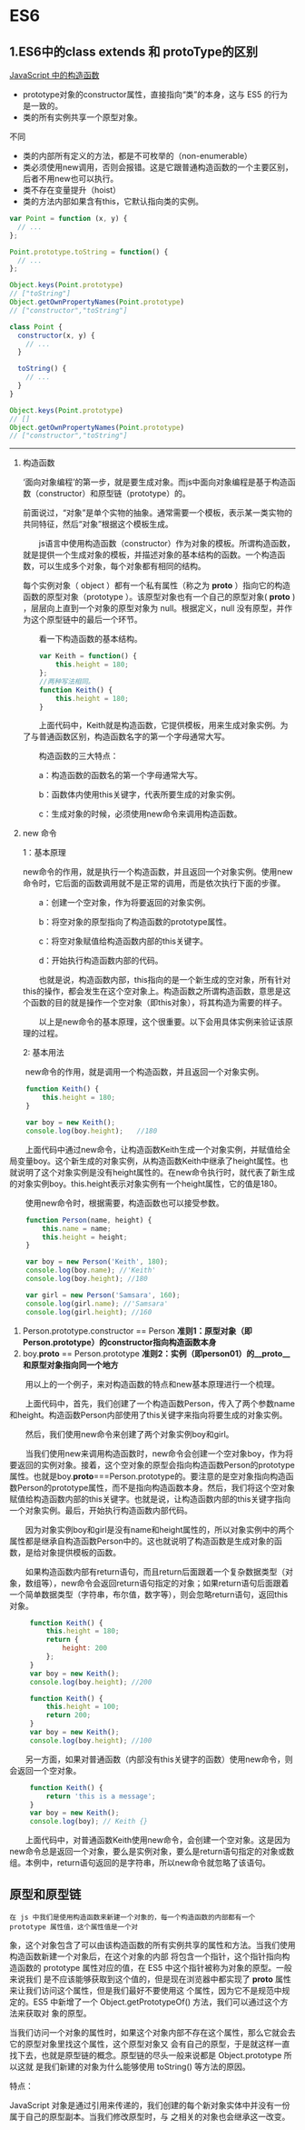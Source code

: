 # ES6

## 1.ES6中的class extends 和 protoType的区别

[JavaScript 中的构造函数](https://juejin.im/entry/584a1c98ac502e006c5d63b8)

- prototype对象的constructor属性，直接指向“类”的本身，这与 ES5 的行为是一致的。
- 类的所有实例共享一个原型对象。

不同

- 类的内部所有定义的方法，都是不可枚举的（non-enumerable）
- 类必须使用new调用，否则会报错。这是它跟普通构造函数的一个主要区别，后者不用new也可以执行。
- 类不存在变量提升（hoist）
- 类的方法内部如果含有this，它默认指向类的实例。

```javascript
var Point = function (x, y) {
  // ...
};

Point.prototype.toString = function() {
  // ...
};

Object.keys(Point.prototype)
// ["toString"]
Object.getOwnPropertyNames(Point.prototype)
// ["constructor","toString"]

class Point {
  constructor(x, y) {
    // ...
  }

  toString() {
    // ...
  }
}

Object.keys(Point.prototype)
// []
Object.getOwnPropertyNames(Point.prototype)
// ["constructor","toString"]
```

---

1. 构造函数

    ‘面向对象编程’的第一步，就是要生成对象。而js中面向对象编程是基于构造函数（constructor）和原型链（prototype）的。

    前面说过，“对象”是单个实物的抽象。通常需要一个模板，表示某一类实物的共同特征，然后“对象”根据这个模板生成。

    　　js语言中使用构造函数（constructor）作为对象的模板。所谓构造函数，就是提供一个生成对象的模板，并描述对象的基本结构的函数。一个构造函数，可以生成多个对象，每个对象都有相同的结构。

    每个实例对象（ object ）都有一个私有属性（称之为 __proto__ ）指向它的构造函数的原型对象（prototype ）。该原型对象也有一个自己的原型对象( __proto__ ) ，层层向上直到一个对象的原型对象为 null。根据定义，null 没有原型，并作为这个原型链中的最后一个环节。

    　　看一下构造函数的基本结构。

    ```javascript
        var Keith = function() {
            this.height = 180;
        };
        //两种写法相同。
        function Keith() {
            this.height = 180;
        }
    ```

    　　上面代码中，Keith就是构造函数，它提供模板，用来生成对象实例。为了与普通函数区别，构造函数名字的第一个字母通常大写。

    　　构造函数的三大特点：

    　　a：构造函数的函数名的第一个字母通常大写。

    　　b：函数体内使用this关键字，代表所要生成的对象实例。

    　　c：生成对象的时候，必须使用new命令来调用构造函数。

2. new 命令

    1：基本原理

      new命令的作用，就是执行一个构造函数，并且返回一个对象实例。使用new命令时，它后面的函数调用就不是正常的调用，而是依次执行下面的步骤。

      　　a：创建一个空对象，作为将要返回的对象实例。

      　　b：将空对象的原型指向了构造函数的prototype属性。

      　　c：将空对象赋值给构造函数内部的this关键字。

      　　d：开始执行构造函数内部的代码。

      　　也就是说，构造函数内部，this指向的是一个新生成的空对象，所有针对this的操作，都会发生在这个空对象上。构造函数之所谓构造函数，意思是这个函数的目的就是操作一个空对象（即this对象），将其构造为需要的样子。

      　　以上是new命令的基本原理，这个很重要。以下会用具体实例来验证该原理的过程。

    2: 基本用法

　　new命令的作用，就是调用一个构造函数，并且返回一个对象实例。

  ```javascript
      function Keith() {
          this.height = 180;
      }

      var boy = new Keith();
      console.log(boy.height);　　//180
  ```

  　　上面代码中通过new命令，让构造函数Keith生成一个对象实例，并赋值给全局变量boy。这个新生成的对象实例，从构造函数Keith中继承了height属性。也就说明了这个对象实例是没有height属性的。在new命令执行时，就代表了新生成的对象实例boy。this.height表示对象实例有一个height属性，它的值是180。

  　　使用new命令时，根据需要，构造函数也可以接受参数。

  ```javascript
      function Person(name, height) {
          this.name = name;
          this.height = height;
      }

      var boy = new Person('Keith', 180);
      console.log(boy.name); //'Keith'
      console.log(boy.height); //180

      var girl = new Person('Samsara', 160);
      console.log(girl.name); //'Samsara'
      console.log(girl.height); //160
  ```

  1. Person.prototype.constructor == Person 
  **准则1：原型对象（即Person.prototype）的constructor指向构造函数本身**
  2. boy.__proto__ == Person.prototype 
  **准则2：实例（即person01）的__proto__和原型对象指向同一个地方**

  　　用以上的一个例子，来对构造函数的特点和new基本原理进行一个梳理。

  　　上面代码中，首先，我们创建了一个构造函数Person，传入了两个参数name和height。构造函数Person内部使用了this关键字来指向将要生成的对象实例。

  　　然后，我们使用new命令来创建了两个对象实例boy和girl。

  　　当我们使用new来调用构造函数时，new命令会创建一个空对象boy，作为将要返回的实例对象。接着，这个空对象的原型会指向构造函数Person的prototype属性。也就是boy.__proto__===Person.prototype的。要注意的是空对象指向构造函数Person的prototype属性，而不是指向构造函数本身。然后，我们将这个空对象赋值给构造函数内部的this关键字。也就是说，让构造函数内部的this关键字指向一个对象实例。最后，开始执行构造函数内部代码。

  　　因为对象实例boy和girl是没有name和height属性的，所以对象实例中的两个属性都是继承自构造函数Person中的。这也就说明了构造函数是生成对象的函数，是给对象提供模板的函数。

  　　如果构造函数内部有return语句，而且return后面跟着一个复杂数据类型（对象，数组等），new命令会返回return语句指定的对象；如果return语句后面跟着一个简单数据类型（字符串，布尔值，数字等），则会忽略return语句，返回this对象。

```javascript
     function Keith() {
         this.height = 180;
         return {
             height: 200
         };
     }
     var boy = new Keith();
     console.log(boy.height); //200

     function Keith() {
         this.height = 100;
         return 200;
     }
     var boy = new Keith();
     console.log(boy.height); //100
```

　　另一方面，如果对普通函数（内部没有this关键字的函数）使用new命令，则会返回一个空对象。

```javascript
     function Keith() {
         return 'this is a message';
     }
     var boy = new Keith();
     console.log(boy); // Keith {}
```

　　上面代码中，对普通函数Keith使用new命令，会创建一个空对象。这是因为new命令总是返回一个对象，要么是实例对象，要么是return语句指定的对象或数组。本例中，return语句返回的是字符串，所以new命令就忽略了该语句。

## 原型和原型链

    在 js 中我们是使用构造函数来新建一个对象的，每一个构造函数的内部都有一个 prototype 属性值，这个属性值是一个对
象，这个对象包含了可以由该构造函数的所有实例共享的属性和方法。当我们使用构造函数新建一个对象后，在这个对象的内部
将包含一个指针，这个指针指向构造函数的 prototype 属性对应的值，在 ES5 中这个指针被称为对象的原型。一般来说我们
是不应该能够获取到这个值的，但是现在浏览器中都实现了 __proto__ 属性来让我们访问这个属性，但是我们最好不要使用这
个属性，因为它不是规范中规定的。ES5 中新增了一个 Object.getPrototypeOf() 方法，我们可以通过这个方法来获取对
象的原型。

当我们访问一个对象的属性时，如果这个对象内部不存在这个属性，那么它就会去它的原型对象里找这个属性，这个原型对象又
会有自己的原型，于是就这样一直找下去，也就是原型链的概念。原型链的尽头一般来说都是 Object.prototype 所以这就
是我们新建的对象为什么能够使用 toString() 等方法的原因。

特点：

JavaScript 对象是通过引用来传递的，我们创建的每个新对象实体中并没有一份属于自己的原型副本。当我们修改原型时，与
之相关的对象也会继承这一改变。

